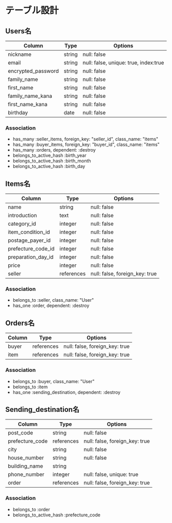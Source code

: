 # テーブル設計

## Users名

| Column             | Type          | Options                               |
| ------------------ | ------------- | ------------------------------------- |
| nickname           | string        | null: false                           |
| email              | string        | null: false, unique: true, index:true |
| encrypted_password | string        | null: false                           |
| family_name        | string        | null: false                           |
| first_name         | string        | null: false                           |
| family_name_kana   | string        | null: false                           |
| first_name_kana    | string        | null: false                           |
| birthday           | date          | null: false                           |

### Association

- has_many :seller_items, foreign_key: "seller_id", class_name: "items"
- has_many :buyer_items, foreign_key: "buyer_id", class_name: "items"
- has_many :orders, dependent: :destroy
- belongs_to_active_hash :birth_year
- belongs_to_active_hash :birth_month
- belongs_to_active_hash :birth_day


## Items名

| Column             | Type       | Options                        |
| ------------------ | ---------- | ------------------------------ |
| name               | string     | null: false                    |
| introduction       | text       | null: false                    |
| category_id        | integer    | null: false                    |
| item_condition_id  | integer    | null: false                    |
| postage_payer_id   | integer    | null: false                    |
| prefecture_code_id | integer    | null: false                    |
| preparation_day_id | integer    | null: false                    |
| price              | integer    | null: false                    |
| seller             | references | null: false, foreign_key: true |

### Association
- belongs_to :seller, class_name: "User"
- has_one :order, dependent: :destroy


## Orders名

| Column | Type       | Options                        |
| ------ | ---------- | ------------------------------ |
| buyer  | references | null: false, foreign_key: true |
| item   | references | null: false, foreign_key: true |


### Association
- belongs_to :buyer, class_name: "User"
- belongs_to :item
- has_one :sending_destination, dependent: :destroy


## Sending_destination名

| Column          | Type       | Options                        |
| --------------- | ---------- | ------------------------------ |
| post_code       | string     | null: false                    |
| prefecture_code | references | null: false, foreign_key: true |
| city            | string     | null: false                    |
| house_number    | string     | null: false                    |
| building_name   | string     |                                |
| phone_number    | integer    | null: false, unique: true      |
| order           | references | null: false, foreign_key: true |


### Association
- belongs_to :order
- belongs_to_active_hash :prefecture_code